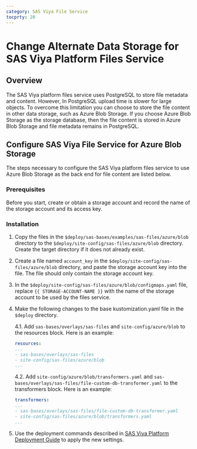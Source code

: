 ```yaml
---
category: SAS Viya File Service
tocprty: 20
---
```


# Change Alternate Data Storage for SAS Viya Platform Files Service

## Overview

The SAS Viya platform files service uses PostgreSQL to store file metadata and content. However, In PostgreSQL upload time is slower for large objects. To overcome this limitation you can choose to store the file content in other data storage, such as Azure Blob Storage.
If you choose Azure Blob Storage as the storage database, then the file content is stored in Azure Blob Storage and file metadata remains in PostgreSQL.

## Configure SAS Viya File Service for Azure Blob Storage

The steps necessary to configure the SAS Viya platform files service to use Azure Blob Storage
as the back end for file content are listed below.

### Prerequisites

Before you start, create or obtain a storage account and record the name of the storage account and its access key.

### Installation

1. Copy the files in the `$deploy/sas-bases/examples/sas-files/azure/blob` directory to the
`$deploy/site-config/sas-files/azure/blob` directory. Create the target directory if it does
not already exist.

2. Create a file named `account_key` in the `$deploy/site-config/sas-files/azure/blob`
directory, and paste the storage account key into the file. The file should
only contain the storage account key.

3. In the `$deploy/site-config/sas-files/azure/blob/configmaps.yaml` file, replace
`{{ STORAGE-ACCOUNT-NAME }}` with the name of the storage account to be used by
the files service.

4. Make the following changes to the base kustomization.yaml file in the `$deploy`
directory.

   4.1. Add `sas-bases/overlays/sas-files` and `site-config/azure/blob` to the resources block.
   Here is an example:

   ```yaml
   resources:
   ...
   - sas-bases/overlays/sas-files
   - site-config/sas-files/azure/blob
   ...
   ```

   4.2. Add `site-config/azure/blob/transformers.yaml` and `sas-bases/overlays/sas-files/file-custom-db-transformer.yaml` to the transformers block.
   Here is an example:

   ```yaml
   transformers:
   ...
   - sas-bases/overlays/sas-files/file-custom-db-transformer.yaml
   - site-config/sas-files/azure/blob/transformers.yaml
   ...
   ```

5. Use the deployment commands described in [SAS Viya Platform Deployment Guide](http://documentation.sas.com/?cdcId=itopscdc&cdcVersion=default&docsetId=dplyml0phy0dkr&docsetTarget=titlepage.htm) to apply the new settings.
